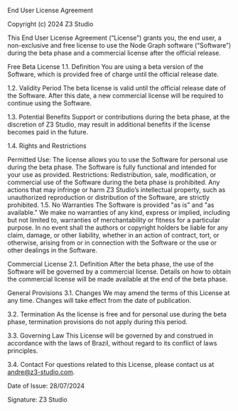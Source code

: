 End User License Agreement

Copyright (c) 2024 Z3 Studio

This End User License Agreement (“License”) grants you, the end user, a non-exclusive and free license to use the Node Graph software (“Software”) during the beta phase and a commercial license after the official release.

Free Beta License
1.1. Definition
You are using a beta version of the Software, which is provided free of charge until the official release date.

1.2. Validity Period
The beta license is valid until the official release date of the Software. After this date, a new commercial license will be required to continue using the Software.

1.3. Potential Benefits
Support or contributions during the beta phase, at the discretion of Z3 Studio, may result in additional benefits if the license becomes paid in the future.

1.4. Rights and Restrictions

Permitted Use: The license allows you to use the Software for personal use during the beta phase. The Software is fully functional and intended for your use as provided.
Restrictions: Redistribution, sale, modification, or commercial use of the Software during the beta phase is prohibited. Any actions that may infringe or harm Z3 Studio’s intellectual property, such as unauthorized reproduction or distribution of the Software, are strictly prohibited.
1.5. No Warranties
The Software is provided "as is" and "as available." We make no warranties of any kind, express or implied, including but not limited to, warranties of merchantability or fitness for a particular purpose. In no event shall the authors or copyright holders be liable for any claim, damage, or other liability, whether in an action of contract, tort, or otherwise, arising from or in connection with the Software or the use or other dealings in the Software.

Commercial License
2.1. Definition
After the beta phase, the use of the Software will be governed by a commercial license. Details on how to obtain the commercial license will be made available at the end of the beta phase.

General Provisions
3.1. Changes
We may amend the terms of this License at any time. Changes will take effect from the date of publication.

3.2. Termination
As the license is free and for personal use during the beta phase, termination provisions do not apply during this period.

3.3. Governing Law
This License will be governed by and construed in accordance with the laws of Brazil, without regard to its conflict of laws principles.

3.4. Contact
For questions related to this License, please contact us at andre@z3-studio.com.

Date of Issue: 28/07/2024

Signature: Z3 Studio